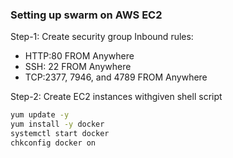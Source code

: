### Setting up swarm on AWS EC2
Step-1: Create security group
Inbound rules:
  - HTTP:80 FROM Anywhere
  - SSH: 22 FROM Anywhere
  - TCP:2377, 7946, and 4789 FROM Anywhere
    
Step-2: Create EC2 instances withgiven shell script
```bash
yum update -y
yum install -y docker
systemctl start docker
chkconfig docker on
```
